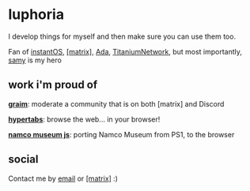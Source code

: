 # luphoria
I develop things for myself and then make sure you can use them too.

Fan of [instantOS](https://instantos.io), [[matrix]](https://matrix.org), [Ada](https://www.adacore.com), [TitaniumNetwork](https://github.com/TitaniumNetwork-dev), but most importantly, [samy](https://github.com/samyk) is my hero

## work i'm proud of
**[graim](https://github.com/luphoria/graim)**: moderate a community that is on both [matrix] and Discord

**[hypertabs](https://github.com/B3ATDROP3R/Hypertabs)**: browse the web... in your browser!

**[namco museum js](https://github.com/luphoria/namcomuseum-js)**: porting Namco Museum from PS1, to the browser

## social
Contact me by [email](mailto:hi@luphoria.com) or [[matrix]](https://matrix.to/#/@trent:gra.im) :)
